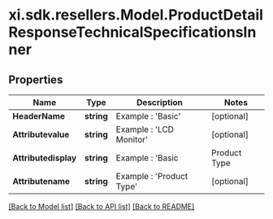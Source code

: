 # xi.sdk.resellers.Model.ProductDetailResponseTechnicalSpecificationsInner

## Properties

Name | Type | Description | Notes
------------ | ------------- | ------------- | -------------
**HeaderName** | **string** | Example : &#39;Basic&#39; | [optional] 
**Attributevalue** | **string** | Example : &#39;LCD Monitor&#39; | [optional] 
**Attributedisplay** | **string** | Example : &#39;Basic|Product Type|LCD Monitor&#39; | [optional] 
**Attributename** | **string** | Example : &#39;Product Type&#39; | [optional] 

[[Back to Model list]](../README.md#documentation-for-models) [[Back to API list]](../README.md#documentation-for-api-endpoints) [[Back to README]](../README.md)


